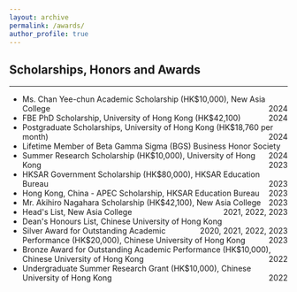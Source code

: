 ```yaml
---
layout: archive
permalink: /awards/
author_profile: true
---
```


## Scholarships, Honors and Awards
---
* Ms. Chan Yee-chun Academic Scholarship (HK$10,000), New Asia College <span style="float: right;">2024</span>  
* FBE PhD Scholarship, University of Hong Kong (HK$42,100) <span style="float: right;">2024</span>  
* Postgraduate Scholarships, University of Hong Kong (HK$18,760 per month) <span style="float: right;">2024</span>  
* Lifetime Member of Beta Gamma Sigma (BGS) Business Honor Society <span style="float: right;">2024</span>  
* Summer Research Scholarship (HK$10,000), University of Hong Kong <span style="float: right;">2023</span>  
* HKSAR Government Scholarship (HK$80,000), HKSAR Education Bureau <span style="float: right;">2023</span>  
* Hong Kong, China - APEC Scholarship, HKSAR Education Bureau <span style="float: right;">2023</span>  
* Mr. Akihiro Nagahara Scholarship (HK$42,100), New Asia College <span style="float: right;">2023</span>  
* Head's List, New Asia College <span style="float: right;">2021, 2022, 2023</span>  
* Dean's Honours List, Chinese University of Hong Kong <span style="float: right;">2020, 2021, 2022, 2023</span>  
* Silver Award for Outstanding Academic Performance (HK$20,000), Chinese University of Hong Kong <span style="float: right;">2023</span>  
* Bronze Award for Outstanding Academic Performance (HK$10,000), Chinese University of Hong Kong <span style="float: right;">2022</span>  
* Undergraduate Summer Research Grant (HK$10,000), Chinese University of Hong Kong <span style="float: right;">2022</span>
